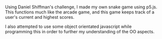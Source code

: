 
Using Daniel Shiffman's challenge, I made my own snake game using p5.js. This functions much like the arcade game, and this game keeps
track of a user's current and highest scores.

I also attempted to use some object orientated javascript while programming this in order to further my understanding of the OO aspects.
